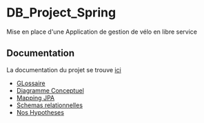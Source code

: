 # DB_Project_Spring


Mise en place d'une Application de gestion de vélo en libre service


## Documentation

La documentation du projet se trouve [ici](https://github.com/nasyrovt/DB_Project_Spring)


- [GLossaire](https://awesomeopensource.com/project/elangosundar/awesome-README-templates)
 - [Diagramme Conceptuel](https://github.com/matiassingers/awesome-readme)
 - [Mapping JPA](https://bulldogjob.com/news/449-how-to-write-a-good-readme-for-your-github-project)
 -  [Schemas relationnelles](https://github.com/nasyrovt/DB_Project_Spring/blob/master/SchemaRelationnel)
 -  [Nos Hypotheses](https://bulldogjob.com/news/449-how-to-write-a-good-readme-for-your-github-project)
 

 







